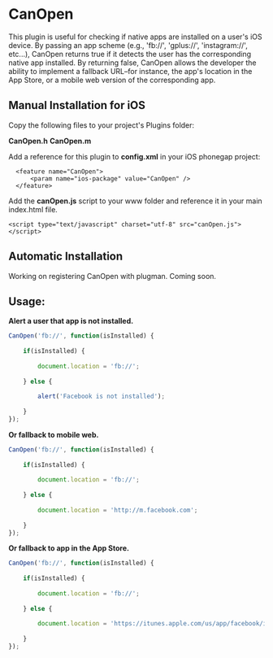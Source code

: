 CanOpen
======
This plugin is useful for checking if native apps are installed on a user's iOS device. By passing an app scheme (e.g., 'fb://', 'gplus://', 'instagram://', etc...), CanOpen returns true if it detects the user has the corresponding native app installed.  By returning false, CanOpen allows the developer the ability to implement a fallback URL–for instance, the app's location in the App Store, or a mobile web version of the corresponding app.

## Manual Installation for iOS

Copy the following files to your project's Plugins folder:

**CanOpen.h**
**CanOpen.m**
  

Add a reference for this plugin to **config.xml** in your iOS phonegap project:

```
  <feature name="CanOpen">
      <param name="ios-package" value="CanOpen" />
  </feature>
```

Add the **canOpen.js** script to your www folder and reference it in your main index.html file.

    <script type="text/javascript" charset="utf-8" src="canOpen.js"></script>

## Automatic Installation

Working on registering CanOpen with plugman.  Coming soon.

Usage:
-------

**Alert a user that app is not installed.**

```javascript
CanOpen('fb://', function(isInstalled) {
    
    if(isInstalled) {
        
        document.location = 'fb://';
    
    } else {
    
        alert('Facebook is not installed');
        
    }
});
```

**Or fallback to mobile web.**

```javascript
CanOpen('fb://', function(isInstalled) {
    
    if(isInstalled) {
        
        document.location = 'fb://';
    
    } else {
    
        document.location = 'http://m.facebook.com';
        
    }
});
```

**Or fallback to app in the App Store.**

```javascript
CanOpen('fb://', function(isInstalled) {
    
    if(isInstalled) {
        
        document.location = 'fb://';
    
    } else {
    
        document.location = 'https://itunes.apple.com/us/app/facebook/id284882215';
        
    }
});
```
